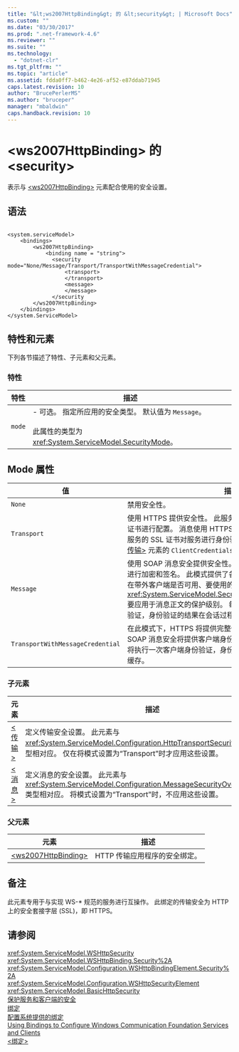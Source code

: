 ```yaml
---
title: "&lt;ws2007HttpBinding&gt; 的 &lt;security&gt; | Microsoft Docs"
ms.custom: ""
ms.date: "03/30/2017"
ms.prod: ".net-framework-4.6"
ms.reviewer: ""
ms.suite: ""
ms.technology: 
  - "dotnet-clr"
ms.tgt_pltfrm: ""
ms.topic: "article"
ms.assetid: fdda0ff7-b462-4e26-af52-e87ddab71945
caps.latest.revision: 10
author: "BrucePerlerMS"
ms.author: "bruceper"
manager: "mbaldwin"
caps.handback.revision: 10
---
```

# &lt;ws2007HttpBinding&gt; 的 &lt;security&gt;
表示与 [\<ws2007HttpBinding\>](../../../../../docs/framework/configure-apps/file-schema/wcf/ws2007httpbinding.md) 元素配合使用的安全设置。  
  
## 语法  
  
```  
  
<system.serviceModel>  
    <bindings>  
        <ws2007HttpBinding>  
            <binding name = "string">  
              <security mode="None/Message/Transport/TransportWithMessageCredential">  
                  <transport>  
                  </transport>  
                  <message>  
                  </message>  
              </security  
        </ws2007HttpBinding>  
    </bindings>  
</system.ServiceModel>  
```  
  
## 特性和元素  
 下列各节描述了特性、子元素和父元素。  
  
### 特性  
  
|特性|描述|  
|--------|--------|  
|`mode`|-   可选。  指定所应用的安全类型。  默认值为 `Message`。<br /><br /> 此属性的类型为 <xref:System.ServiceModel.SecurityMode>。|  
  
## Mode 属性  
  
|值|描述|  
|-------|--------|  
|`None`|禁用安全性。|  
|`Transport`|使用 HTTPS 提供安全性。  此服务必须使用安全套接字层 \(SSL\) 证书进行配置。  消息使用 HTTPS 获得全面保护，而且客户端使用服务的 SSL 证书对服务进行身份验证。  客户端身份验证是通过 [\<传输\>](../../../../../docs/framework/configure-apps/file-schema/wcf/transport-of-ws2007httpbinding.md) 元素的 `ClientCredentials` 属性控制的。|  
|`Message`|使用 SOAP 消息安全提供安全性。  默认情况下，将对 SOAP 正文进行加密和签名。  此模式提供了各种各样的功能，例如服务凭据在带外客户端是否可用、要使用的算法组以及通过 <xref:System.ServiceModel.Security.SecurityMessageProperty> 要应用于消息正文的保护级别。  每个会话将执行一次客户端身份验证，身份验证的结果在会话过程中将进行缓存。|  
|`TransportWithMessageCredential`|在此模式下，HTTPS 将提供完整性、保密性和服务器身份验证，SOAP 消息安全将提供客户端身份验证。  默认情况下，每个会话将执行一次客户端身份验证，身份验证的结果在会话过程中将进行缓存。|  
  
### 子元素  
  
|元素|描述|  
|--------|--------|  
|[\<传输\>](../../../../../docs/framework/configure-apps/file-schema/wcf/transport-of-ws2007httpbinding.md)|定义传输安全设置。  此元素与 <xref:System.ServiceModel.Configuration.HttpTransportSecurityElement> 类型相对应。  仅在将模式设置为“Transport”时才应用这些设置。|  
|[\<消息\>](../../../../../docs/framework/configure-apps/file-schema/wcf/message-of-ws2007httpbinding.md)|定义消息的安全设置。  此元素与 <xref:System.ServiceModel.Configuration.MessageSecurityOverHttpElement> 类型相对应。  将模式设置为“Transport”时，不应用这些设置。|  
  
### 父元素  
  
|元素|描述|  
|--------|--------|  
|[\<ws2007HttpBinding\>](../../../../../docs/framework/configure-apps/file-schema/wcf/ws2007httpbinding.md)|HTTP 传输应用程序的安全绑定。|  
  
## 备注  
 此元素专用于与实现 WS\-\* 规范的服务进行互操作。  此绑定的传输安全为 HTTP 上的安全套接字层 \(SSL\)，即 HTTPS。  
  
## 请参阅  
 <xref:System.ServiceModel.WSHttpSecurity>   
 <xref:System.ServiceModel.WSHttpBinding.Security%2A>   
 <xref:System.ServiceModel.Configuration.WSHttpBindingElement.Security%2A>   
 <xref:System.ServiceModel.Configuration.WSHttpSecurityElement>   
 <xref:System.ServiceModel.BasicHttpSecurity>   
 [保护服务和客户端的安全](../../../../../docs/framework/wcf/feature-details/securing-services-and-clients.md)   
 [绑定](../../../../../docs/framework/wcf/bindings.md)   
 [配置系统提供的绑定](../../../../../docs/framework/wcf/feature-details/configuring-system-provided-bindings.md)   
 [Using Bindings to Configure Windows Communication Foundation Services and Clients](http://msdn.microsoft.com/zh-cn/bd8b277b-932f-472f-a42a-b02bb5257dfb)   
 [\<绑定\>](../../../../../docs/framework/misc/binding.md)